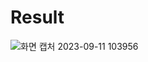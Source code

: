 #  Result

![화면 캡처 2023-09-11 103956](https://github.com/CommercialCrew/VFMFC0001/assets/101386134/fa1efc6e-249e-4571-9e1d-bd4c50c5b39e)
